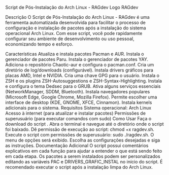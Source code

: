 Script de Pós-Instalação do Arch Linux - RAGdev
Logo RAGdev

Descrição
O Script de Pós-Instalação do Arch Linux - RAGdev é uma ferramenta automatizada desenvolvida para facilitar o processo de configuração e instalação de pacotes após a instalação do sistema operacional Arch Linux. Com esse script, você pode rapidamente configurar seu ambiente de desenvolvimento ou uso pessoal, economizando tempo e esforço.

Características
Atualiza e instala pacotes Pacman e AUR.
Instala o gerenciador de pacotes Paru.
Instala o gerenciador de pacotes YAY.
Adiciona o repositório Chaotic-aur e configura o pacman.conf.
Cria um diretório de log/downloads (configurável).
Instala drivers gráficos para placas AMD, Intel e NVIDIA.
Cria uma chave GPG para o usuário.
Instala o ZSH e os plugins ZSH-Autosuggestions e ZSH-Syntax-Highlighting.
Instala e configura o tema Dedsec para o GRUB.
Ativa alguns serviços essenciais (NetworkManager, SDDM, Bluetooth).
Instala navegadores populares (Microsoft Edge, Google Chrome, Mozilla Firefox).
Permite escolher uma interface de desktop (KDE, GNOME, XFCE, Cinnamon).
Instala kernels adicionais para o sistema.
Requisitos
Sistema operacional: Arch Linux
Acesso à internet (para atualizar e instalar pacotes)
Permissões de superusuário (para executar comandos com sudo)
Como Usar
Faça o download do script .
Abra o terminal e navegue até o diretório onde o script foi baixado.
Dê permissão de execução ao script: chmod +x ragdev.sh.
Execute o script com permissões de superusuário: sudo ./ragdev.sh.
O menu de opções será exibido. Escolha as configurações desejadas e siga as instruções.
Documentação Adicional
O script possui comentários explicativos em cada função para ajudar a entender o que está sendo feito em cada etapa.
Os pacotes a serem instalados podem ser personalizados editando as variáveis PAC e DRIVERS_GRAFIC_INSTAL no início do script.
É recomendado executar o script após a instalação limpa do Arch Linux.
